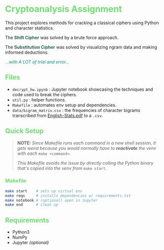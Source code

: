 # <font color = #6fde6f> Cryptoanalysis Assignment </font>

This project explores methods for cracking a classical ciphers using Python and character statistics.

The <font color = #296649>**Shift Cipher**</font> was solved by a brute force approach.  

The <font color = #296649>**Substitution Cipher**</font> was solved by visualizing ngram data and making informed deductions.

<font color = ##c78728>*...with A LOT of trial and error...*</font>


## <font color = #6fde6f>Files</font>

- `decrypt_hw.ipynb` : Jupyter notebook showcasing the techniques and code used to break the ciphers.
- `util.py` : helper functions.
- `Makefile` : automates env setup and dependencies.
- `data/bigram_matrix.csv` : the frequencies of character bigrams transcribed from [English-Stats.pdf](https://ecu.instructure.com/courses/145373/files/16492685?module_item_id=4721826) to a `.csv`.


## <font color = #6fde6f> Quick Setup </font>


> **NOTE:** *Since Makefile runs each command in a new shell session, it gets weird because you would normally have to  **reactivate** the venv with each* `make <command>`.   
>  
>*This Makefile avoids the issue by directly calling the Python binary that's copied into the venv from* `make start`.  

### <font color = #6fde6f> Makefile </font>

```bash
make start    # sets up virtual env
make reqs     # installs dependencies w/ requirements.txt
make notebook # (optional) open in Jupyter
make end      # clean up
```

## <font color = #6fde6f>Requirements</font>
- Python3
- NumPy
- Jupyter  *(optional)*
